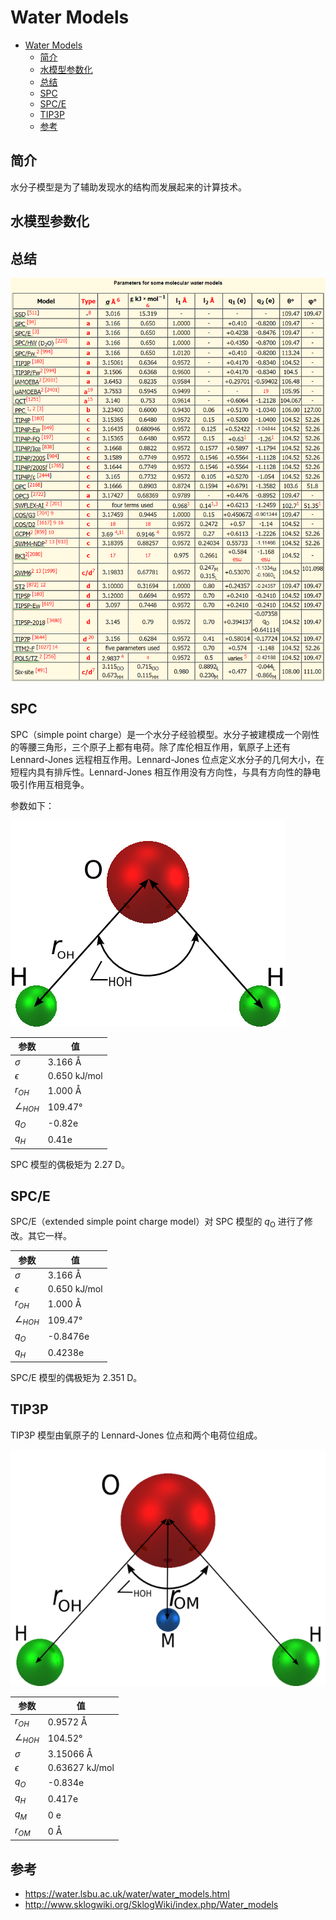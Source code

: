 # Water Models

- [Water Models](#water-models)
  - [简介](#简介)
  - [水模型参数化](#水模型参数化)
  - [总结](#总结)
  - [SPC](#spc)
  - [SPC/E](#spce)
  - [TIP3P](#tip3p)
  - [参考](#参考)

## 简介

水分子模型是为了辅助发现水的结构而发展起来的计算技术。

## 水模型参数化

## 总结

![](images/2022-11-11-16-23-33.png)

## SPC

SPC（simple point charge）是一个水分子经验模型。水分子被建模成一个刚性的等腰三角形，三个原子上都有电荷。除了库伦相互作用，氧原子上还有 Lennard-Jones 远程相互作用。Lennard-Jones 位点定义水分子的几何大小，在短程内具有排斥性。Lennard-Jones 相互作用没有方向性，与具有方向性的静电吸引作用互相竞争。

参数如下：

![](images/2022-11-11-15-50-32.png)

|参数|值|
|---|---|
|$\sigma$|3.166 Å|
|$\epsilon$|0.650 kJ/mol|
|$r_{OH}$|1.000 Å|
|$\angle_{HOH}$|109.47°|
|$q_O$|-0.82e|
|$q_H$|0.41e|

SPC 模型的偶极矩为 2.27 D。

## SPC/E

SPC/E（extended simple point charge model）对 SPC 模型的 $q_{\mathrm{O}}$ 进行了修改。其它一样。

|参数|值|
|---|---|
|$\sigma$|3.166 Å|
|$\epsilon$|0.650 kJ/mol|
|$r_{OH}$|1.000 Å|
|$\angle_{HOH}$|109.47°|
|$q_O$|-0.8476e|
|$q_H$|0.4238e|

SPC/E 模型的偶极矩为 2.351 D。

## TIP3P

TIP3P 模型由氧原子的 Lennard-Jones 位点和两个电荷位组成。

![](images/2022-11-11-16-02-54.png)

|参数|值|
|---|---|
|$r_{OH}$|0.9572 Å|
|$\angle_{HOH}$|104.52°|
|$\sigma$|3.15066 Å|
|$\epsilon$|0.63627 kJ/mol|
|$q_O$|-0.834e|
|$q_H$|0.417e|
|$q_M$|0 e|
|$r_{OM}$|0 Å|


## 参考

- https://water.lsbu.ac.uk/water/water_models.html
- http://www.sklogwiki.org/SklogWiki/index.php/Water_models
